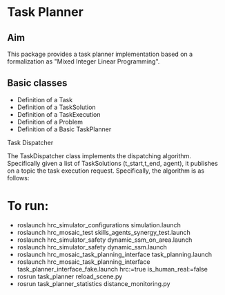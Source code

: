 # Task Planner

## Aim

This package provides a task planner implementation based on a formalization as "Mixed Integer Linear Programming".


## Basic classes

- Definition of a Task
- Definition of a TaskSolution
- Definition of a TaskExecution
- Definition of a Problem
- Definition of a Basic TaskPlanner


Task Dispatcher

The TaskDispatcher class implements the dispatching algorithm. Specifically given a list of TaskSolutions (t_start,t_end, agent), it publishes on a topic the task execution request. Specifically, the algorithm is as follows:


# To run:
- roslaunch hrc_simulator_configurations simulation.launch
- roslaunch hrc_mosaic_test skills_agents_synergy_test.launch
- roslaunch hrc_simulator_safety dynamic_ssm_on_area.launch 
- roslaunch hrc_simulator_safety dynamic_ssm.launch
- roslaunch hrc_mosaic_task_planning_interface task_planning.launch 
- roslaunch hrc_mosaic_task_planning_interface task_planner_interface_fake.launch hrc:=true is_human_real:=false
- rosrun task_planner reload_scene.py
- rosrun task_planner_statistics distance_monitoring.py
